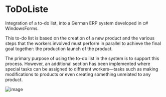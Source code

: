 # ToDoListe
Integration of a to-do list, into a German ERP system developed in c# WindowsForms.


This to-do list is based on the creation of a new product and the various steps that the workers involved must perform in parallel to achieve the final goal together: the production launch of the product.

The primary purpose of using the to-do list in the system is to support this process. However, an additional section has been implemented where special tasks can be assigned to different workers—tasks such as making modifications to products or even creating something unrelated to any product.

![image](https://github.com/user-attachments/assets/3f12b7c0-623f-41b8-8011-9aaba78626a2)
